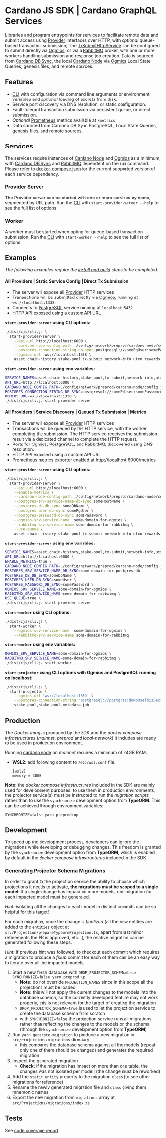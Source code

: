 # Cardano JS SDK | Cardano GraphQL Services

Libraries and program entrypoints for services to facilitate remote data and submit access using
[Provider] interfaces over HTTP, with _optional_ queue-based transaction submission; The
[TxSubmitHttpService] can be configured to submit directly via [Ogmios], or via a [RabbitMQ] broker,
with one or more workers handling submission and response job creation. Data is sourced from
[Cardano DB Sync], the local [Cardano Node] via [Ogmios] Local State Queries, genesis files, and
remote sources.

## Features

- [CLI] with configuration via command line arguments or environment variables and _optional_ loading of secrets from disk.
- Service port discovery via DNS resolution, or static configuration.
- Fault-tolerant transaction submission via persistent queue, or direct submission.
- _Optional_ [Prometheus] metrics available at `/metrics`
- Data sourced from Cardano DB Sync PostgreSQL, Local State Queries, genesis files, and remote
  sources.

## Services

The services require instances of [Cardano Node] and [Ogmios] as a minimum, with
[Cardano DB Sync] and [RabbitMQ] dependent on the run command. Please refer to
[docker-compose.json](./docker-compose.yml) for the current supported version of each service
dependency.

### Provider Server

The Provider server can be started with one or more services by name, segmented by URL path.
Run the [CLI] with `start-provider-server --help` to see the full list of options.

### Worker

A worker must be started when opting for queue-based transaction submission.
Run the [CLI] with `start-worker --help` to see the full list of options.

## Examples

_The following examples require the [install and build] steps to be completed._

#### All Providers | Static Service Config | Direct Tx Submission

- The server will expose all [Provider] HTTP services
- Transactions will be submitted directly via [Ogmios], running at `ws://localhost:1338`.
- Connects to [PostgreSQL] service running at `localhost:5432`
- HTTP API exposed using a custom API URL

**`start-provider-server` using CLI options:**

```bash
./dist/cjs/cli.js \
  start-provider-server \
    --api-url http://localhost:6000 \
    --cardano-node-config-path ./config/network/preprod/cardano-node/config.json \
    --postgres-connection-string-db-sync postgresql://somePgUser:somePassword@localhost:5432/someDbName \
    --ogmios-url  ws://localhost:1338 \
    asset chain-history stake-pool tx-submit network-info utxo rewards
```

**`start-provider-server` using env variables:**

```bash
SERVICE_NAMES=asset,chain-history,stake-pool,tx-submit,network-info,utxo,rewards \
API_URL=http://localhost:6000 \
CARDANO_NODE_CONFIG_PATH=./config/network/preprod/cardano-node/config.json \
POSTGRES_CONNECTION_STRING_DB_SYNC=postgresql://somePgUser:somePassword@localhost:5432/someDbName \
OGMIOS_URL=ws://localhost:1338 \
./dist/cjs/cli.js start-provider-server
```

#### All Providers | Service Discovery | Queued Tx Submission | Metrics

- The server will expose all [Provider] HTTP services
- Transactions will be queued by the HTTP service, with the worker completing the
  submission. The HTTP service receives the submission result via a dedicated channel to
  complete the HTTP request.
- Ports for [Ogmios], [PostgreSQL], and [RabbitMQ], discovered using DNS resolution.
- HTTP API exposed using a custom API URL
- Prometheus metrics exporter enabled at http://localhost:6000/metrics

**`start-provider-server` using CLI options:**

```bash
./dist/cjs/cli.js \
  start-provider-server \
    --api-url http://localhost:6000 \
    --enable-metrics \
    --cardano-node-config-path ./config/network/preprod/cardano-node/config.json \
    --postgres-srv-service-name-db-sync someHostName \
    --postgres-db-db-sync someDbName \
    --postgres-user-db-sync somePgUser \
    --postgres-password-db-sync somePassword \
    --ogmios-srv-service-name  some-domain-for-ogmios \
    --rabbitmq-srv-service-name some-domain-for-rabbitmq \
    --use-queue \
    asset chain-history stake-pool tx-submit network-info utxo rewards
```

**`start-provider-server` using env variables:**

```bash
SERVICE_NAMES=asset,chain-history,stake-pool,tx-submit,network-info,utxo,rewards \
API_URL=http://localhost:6000 \
ENABLE_METRICS=true \
CARDANO_NODE_CONFIG_PATH=./config/network/preprod/cardano-node/config.json \
POSTGRES_SRV_SERVICE_NAME_DB_SYNC=some-domain-for-postgres-db
POSTGRES_DB_DB_SYNC=someDbName \
POSTGRES_USER_DB_SYNC=someUser \
POSTGRES_PASSWORD_DB_SYNC=somePassword \
OGMIOS_SRV_SERVICE_NAME=some-domain-for-ogmios \
RABBITMQ_SRV_SERVICE_NAME=some-domain-for-rabbitmq \
USE_QUEUE=true \
./dist/cjs/cli.js start-provider-server
```

**`start-worker` using CLI options:**

```bash
./dist/cjs/cli.js \
  start-worker \
    --ogmios-srv-service-name  some-domain-for-ogmios \
    --rabbitmq-srv-service-name some-domain-for-rabbitmq
```

**`start-worker` using env variables:**

```bash
OGMIOS_SRV_SERVICE_NAME=some-domain-for-ogmios \
RABBITMQ_SRV_SERVICE_NAME=some-domain-for-rabbitmq \
./dist/cjs/cli.js start-worker
```

**`start-projector` using CLI options with Ogmios and PostgreSQL running on localhost:**

```bash
./dist/cjs/cli.js \
  start-projector \
    --ogmios-url 'ws://localhost:1339' \
    --postgres-connection-string 'postgresql://postgres:doNoUseThisSecret!@localhost/projection' \
    stake-pool,stake-pool-metadata-job
```

## Production

The _Docker images_ produced by the SDK and the _docker compose infrastructures_ (_mainnet_, _preprod_ and _local-network_) it includes are ready to be used in
production environment.

Running [cardano node] on _mainnet_ requires a minimum of 24GB RAM.

- **WSL2**: add following content to `/etc/wsl.conf` file.

  ```
  [wsl2]
  memory = 30GB
  ```

**Note:** the _docker compose infrastructures_ included in the SDK are mainly used for development purposes: to use
them in production environments, the projector service(s) must be instructed to run the _migration scripts_ rather than
to use the `synchronize` development option from **TypeORM**. This can be achieved through environment variables:

```
SYNCHRONIZE=false yarn preprod:up
```

## Development

To speed up the development process, developers can ignore the migrations while developing or debugging changes.
This freedom is granted by the `synchronize` development option from **TypeORM**, which is enabled by default in the
_docker compose infrastructures_ included in the SDK.

### Generating Projector Schema Migrations

In order to grant to the projection service the ability to choose which projections it needs to activate, **the
migrations must be scoped to a single model**: if a single change has impact on more models, one migration for each
impacted model must be generated.

_Hint:_ isolating all the changes to each model in distinct commits can be so helpful for this target!

For each migration, once the change is _finalized_ (all the new entities are added to the `entities` object at
`src/Projection/prepareTypeormProjection.ts`, apart from last minor refinements the PR is approved, etc...), the
relative migration can be generated following these steps.

_Hint:_ if previous hint was followed, to checkout each commit which requires a migration to produce a _fixup_ commit
for each of them can be an easy way to iterate over all the impacted models.

1. Start a new fresh database with `DROP_PROJECTOR_SCHEMA=true SYNCHRONIZE=false yarn preprod up`
   - **Note:** do not override `PROJECTION_NAMES` since in this scope all the projections must be loaded
   - **Note:** this will not apply the current changes to the models into the database schema, so the currently
     developed feature may not work properly, this is not relevant for the target of creating the migration
   - `DROP_PROJECTOR_SCHEMA=true` is used to let the projection service to create the database schema from scratch
   - with `SYNCHRONIZE=false` the projection service runs all migrations rather than reflecting the changes to the
     models on the schema (through the `synchronize` development option from **TypeORM**)
2. Run `yarn generate-migration` to produce a new migration in
   `src/Projections/migrations` directory
   - this compares the database schema against all the models (repeat: only one of them should be changed) and
     generates the required migration
3. Inspect the generated migration
   - **Check:** if the migration has impact on more than one table, the changes was not isolated per model!
     (the change must be reworked)
4. Add the `static entity` property to the migration `class` (to see other migrations for reference)
5. Rename the newly generated migration file and `class` giving them mnemonic names
6. Export the new migration from `migrations` array at `src/Projections/migrations/index.ts`

## Tests

See [code coverage report]

[cardano db sync]: https://github.com/input-output-hk/cardano-db-sync
[cardano node]: https://github.com/input-output-hk/cardano-node
[cli]: ./src/cli.ts
[code coverage report]: https://input-output-hk.github.io/cardano-js-sdk/coverage/cardano-services
[install and build]: ../../README.md#install-and-build
[ogmios]: https://ogmios.dev/
[postgresql]: https://www.postgresql.org/
[prometheus]: https://prometheus.io/
[provider]: ../core/src/Provider
[rabbitmq]: https://www.rabbitmq.com/
[txsubmithttpservice]: ./src/TxSubmit/TxSubmitHttpService.ts
